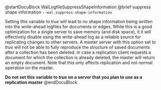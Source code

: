 
@startDocuBlock WalLogfileSuppressShapeInformation
@brief suppress shape information
`--wal.suppress-shape-information`

Setting this variable to *true* will lead to no shape information being
written into the write-ahead logfiles for documents or edges. While this
is
a good optimization for a single server to save memory (and disk space),
it
it will effectively disable using the write-ahead log as a reliable source
for replicating changes to other servers. A master server with this option
set to *true* will not be able to fully reproduce the structure of saved
documents after a collection has been deleted. In case a replication
client
requests a document for which the collection is already deleted, the
master
will return an empty document. Note that this only affects replication and
not normal operation on the master.

**Do not set this variable to *true* on a server that you plan to use as a
replication master**
@endDocuBlock
